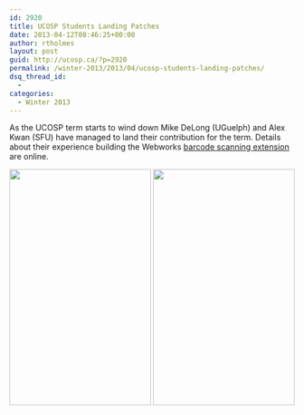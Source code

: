 ```yaml
---
id: 2920
title: UCOSP Students Landing Patches
date: 2013-04-12T08:46:25+00:00
author: rtholmes
layout: post
guid: http://ucosp.ca/?p=2920
permalink: /winter-2013/2013/04/ucosp-students-landing-patches/
dsq_thread_id:
  - 
categories:
  - Winter 2013
---
```

As the UCOSP term starts to wind down Mike DeLong (UGuelph) and Alex Kwan (SFU) have managed to land their contribution for the term. Details about their experience building the Webworks [barcode scanning extension](http://devblog.blackberry.com/2013/04/blackberry-10-webworks-barcode-scanner-by-ucosp-students/) are online.

<img class="alignnone" alt="" src="http://rimdevblog.files.wordpress.com/2013/04/ucosp-barcode-scanner-1.jpg?w=250" width="250" height="417" /> <img class="alignnone" alt="" src="http://rimdevblog.files.wordpress.com/2013/04/ucosp-2.png?w=250" width="250" height="417" />